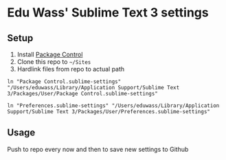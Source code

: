 # Edu Wass' Sublime Text 3 settings

## Setup
1. Install [Package Control](https://packagecontrol.io/)
2. Clone this repo to `~/Sites`
3. Hardlink files from repo to actual path
```
ln "Package Control.sublime-settings" "/Users/eduwass/Library/Application Support/Sublime Text 3/Packages/User/Package Control.sublime-settings"
```
```
ln "Preferences.sublime-settings" "/Users/eduwass/Library/Application Support/Sublime Text 3/Packages/User/Preferences.sublime-settings" 
```
## Usage
Push to repo every now and then to save new settings to Github